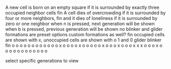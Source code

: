 A new cell is born on an empty square if it is surrounded by exactly three occupied neighbor cells              fin
A cell dies of overcrowding if it is surrounded by four or more neighbors,                                      fin
and it dies of loneliness if it is surrounded by zero or one neighbor
when n is pressed, next generation will be shown      when b is pressed, previous generation will be shown      no
blinker and glider formations are preset options      custom formations as well?                                fin
occupied cells are shown with x, unoccupied cells are shown with o                                              1 and 0
 glider            blinker            fin
o o o o o         o o o o o
o o x o o         o o x o o
o o o x o         o o x o o
o x x x o         o o x o o
o o o o o         o o o o o

select specific generations to view
